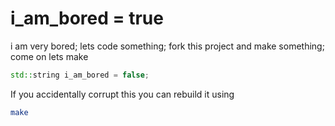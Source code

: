 # i_am_bored = true

i am very bored; lets code something; fork this project and make something; come on lets make
```c++
std::string i_am_bored = false;
```

If you accidentally corrupt this you can rebuild it using
```bash
make
```
